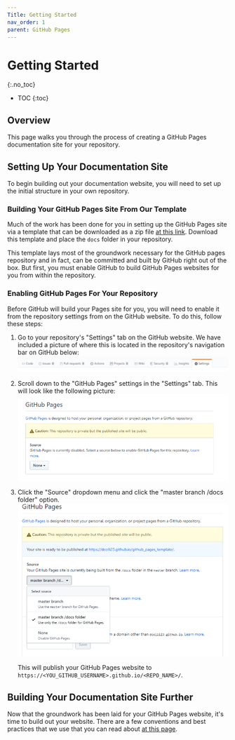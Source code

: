 ```yaml
---
Title: Getting Started
nav_order: 1
parent: GitHub Pages
---
```


# Getting Started
{:.no_toc}

* TOC
{:toc}

## Overview

This page walks you through the process of creating a GitHub Pages documentation site for your repository. 

## Setting Up Your Documentation Site

To begin building out your documentation website, you will need to set up the initial structure in your own repository.

### Building Your GitHub Pages Site From Our Template

Much of the work has been done for you in setting up the GitHub Pages site via a template that can be downloaded as a zip file [at this link](template/github_pages_template.zip). Download this template and place the `docs` folder in your repository.

This template lays most of the groundwork necessary for the GitHub pages repository and in fact, can be committed and built by GitHub right out of the box. But first, you must enable GitHub to build GitHub Pages websites for you from within the repository.

### Enabling GitHub Pages For Your Repository

Before GitHub will build your Pages site for you, you will need to enable it from the repository settings from on the GitHub website. To do this, follow these steps:

1. Go to your repository's "Settings" tab on the GitHub website. We have included a picture of where this is located in the repository's navigation bar on GitHub below:
    ![The settings tab for your repository](settings.PNG)
2. Scroll down to the "GitHub Pages" settings in the "Settings" tab. This will look like the following picture:
    ![The GitHub pages option](github_pages_setting.PNG)
3. Click the "Source" dropdown menu and click the "master branch /docs folder" option.
    ![The GitHub pages documentation location](github_pages_setting_2.PNG)

    This will publish your GitHub Pages website to `https://<YOU_GITHUB_USERNAME>.github.io/<REPO_NAME>/`.

## Building Your Documentation Site Further

Now that the groundwork has been laid for your GitHub Pages website, it's time to build out your website. There are a few conventions and best practices that we use that you can read about [at this page](../best_practices/best_practices.md).
